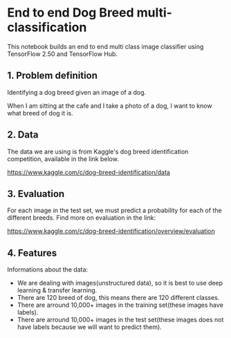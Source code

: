 # End to end Dog Breed multi-classification

This notebook builds an end to end multi class image classifier using TensorFlow 2.50 and TensorFlow Hub.

## 1. Problem definition

Identifying a dog breed given an image of a dog.

When I am sitting at the cafe and I take a photo of a dog, I want to know what breed of dog it is.

## 2. Data

The data we are using is from Kaggle's dog breed identification competition, available in the link below.

https://www.kaggle.com/c/dog-breed-identification/data

## 3. Evaluation

For each image in the test set, we must predict a probability for each of the different breeds.
Find more on evaluation in the link:

https://www.kaggle.com/c/dog-breed-identification/overview/evaluation

## 4. Features

Informations about the data:
* We are dealing with images(unstructured data), so it is best to use deep learning & transfer learning.
* There are 120 breed of dog, this means there are 120 different classes.
* There are arround 10,000+ images in the training set(these images have labels).
* There are arround 10,000+ images in the test set(these images does not have labels because we will want to predict them).
